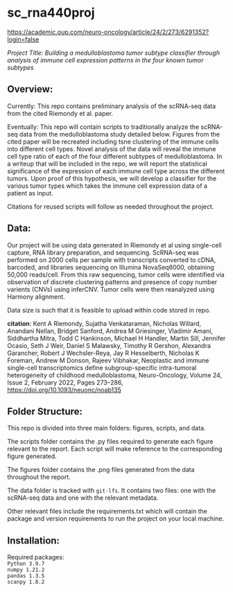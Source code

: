 # sc_rna440proj
https://academic.oup.com/neuro-oncology/article/24/2/273/6291352?login=false

*Project Title: Building a medulloblastoma tumor subtype classifier through
analysis of immune cell expression patterns in the four known tumor subtypes*

## Overview:
Currently:
This repo contains preliminary analysis of the scRNA-seq data from the cited
Riemondy et al. paper.

Eventually:
This repo will contain scripts to traditionally analyze the scRNA-seq data
from the medulloblastoma study detailed below. Figures from the cited paper
will be recreated including tsne clustering of the immune cells into different
cell types. Novel analysis of the data will reveal the immune cell type ratio
of each of the four different subtypes of medulloblastoma. In a writeup that
will be included in the repo, we will report the statistical significance of
the expression of each immune cell type across the different tumors. Upon proof
of this hypothesis, we will develop a classifier for the various tumor types
which takes the immune cell expression data of a patient as input.

Citations for reused scripts will follow as needed throughout the project.

## Data:
Our project will be using data generated in Riemondy et al using
single-cell capture, RNA library preparation, and sequencing. ScRNA-seq was
performed on 2000 cells per sample with transcripts converted to cDNA, barcoded,
and libraries sequencing on Illumina NovaSeq6000, obtaining 50,000 reads/cell.
From this raw sequencing, tumor cells were identified via observation of
discrete clustering patterns and presence of copy number varients (CNVs) using
inferCNV. Tumor cells were then reanalyzed using Harmony alignment.

Data size is such that it is feasible to upload within code stored in repo.

**citation**: Kent A Riemondy, Sujatha Venkataraman, Nicholas Willard,
Anandani Nellan, Bridget Sanford, Andrea M Griesinger, Vladimir Amani,
Siddhartha Mitra, Todd C Hankinson, Michael H Handler, Martin Sill,
Jennifer Ocasio, Seth J Weir, Daniel S Malawsky, Timothy R Gershon,
Alexandra Garancher, Robert J Wechsler-Reya, Jay R Hesselberth,
Nicholas K Foreman, Andrew M Donson, Rajeev Vibhakar, Neoplastic and
immune single-cell transcriptomics define subgroup-specific intra-tumoral
heterogeneity of childhood medulloblastoma, Neuro-Oncology, Volume 24,
Issue 2, February 2022, Pages 273–286, https://doi.org/10.1093/neuonc/noab135

## Folder Structure:

This repo is divided into three main folders: figures, scripts, and data.

The scripts folder contains the .py files required to generate each figure
relevant to the report. Each script will make reference to the corresponding
figure generated.

The figures folder contains the .png files generated from the data throughout
the report.

The data folder is tracked with `git-lfs`. It contains two files: one with the
scRNA-seq data and one with the relevant metadata.

Other relevant files include the requirements.txt which will contain the
package and version requirements to run the project on your local machine.

## Installation:
Required packages:<br>
`Python 3.9.7`<br>
`numpy 1.21.2`<br>
`pandas 1.3.5`<br>
`scanpy 1.8.2`<br>
